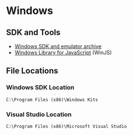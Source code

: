 # Windows

## SDK and Tools

- [Windows SDK and emulator archive](https://developer.microsoft.com/en-us/windows/downloads/sdk-archive/)
- [Windows Library for JavaScript](https://github.com/winjs/winjs) (WinJS)

## File Locations

### Windows SDK Location

`C:\Program Files (x86)\Windows Kits`

### Visual Studio Location

`C:\Program Files (x86)\Microsoft Visual Studio`
